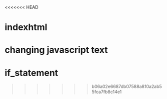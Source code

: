 <<<<<<< HEAD
# indexhtml
changing javascript text
=======
# if_statement
>>>>>>> b06a02e6687db07588a810a2ab55fca7fb8c14e1
